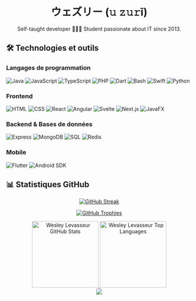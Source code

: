 <div align="center">
  <h1>ウェズリー (𝚞 𝚣𝚞𝚛ī)</h1>
  <p>Self-taught developer 👨🏻‍💻 Student passionate about IT since 2013.</p>
</div>

## 🛠️ Technologies et outils

### Langages de programmation
![Java](https://img.shields.io/badge/Java-ED8B00?style=for-the-badge&logo=java&logoColor=white)
![JavaScript](https://img.shields.io/badge/JavaScript-F7DF1E?style=for-the-badge&logo=javascript&logoColor=black)
![TypeScript](https://img.shields.io/badge/TypeScript-007ACC?style=for-the-badge&logo=typescript&logoColor=white)
![PHP](https://img.shields.io/badge/PHP-777BB4?style=for-the-badge&logo=php&logoColor=white)
![Dart](https://img.shields.io/badge/Dart-0175C2?style=for-the-badge&logo=dart&logoColor=white)
![Bash](https://img.shields.io/badge/Bash-4EAA25?style=for-the-badge&logo=gnu-bash&logoColor=white)
![Swift](https://img.shields.io/badge/Swift-FA7343?style=for-the-badge&logo=swift&logoColor=white)
![Python](https://img.shields.io/badge/Python-3776AB?style=for-the-badge&logo=python&logoColor=white)

### Frontend
![HTML](https://img.shields.io/badge/HTML5-E34F26?style=for-the-badge&logo=html5&logoColor=white)
![CSS](https://img.shields.io/badge/CSS3-1572B6?style=for-the-badge&logo=css3&logoColor=white)
![React](https://img.shields.io/badge/React-20232A?style=for-the-badge&logo=react&logoColor=61DAFB)
![Angular](https://img.shields.io/badge/Angular-DD0031?style=for-the-badge&logo=angular&logoColor=white)
![Svelte](https://img.shields.io/badge/Svelte-4A4A55?style=for-the-badge&logo=svelte&logoColor=FF3E00)
![Next.js](https://img.shields.io/badge/Next.js-000000?style=for-the-badge&logo=next.js&logoColor=white)
![JavaFX](https://img.shields.io/badge/JavaFX-8A2BE2?style=for-the-badge&logo=java&logoColor=white)


### Backend & Bases de données
![Express](https://img.shields.io/badge/Express-000000?style=for-the-badge&logo=express&logoColor=white)
![MongoDB](https://img.shields.io/badge/MongoDB-4EA94B?style=for-the-badge&logo=mongodb&logoColor=white)
![SQL](https://img.shields.io/badge/SQL-00000F?style=for-the-badge&logo=sql&logoColor=white)
![Redis](https://img.shields.io/badge/Redis-DC382D?style=for-the-badge&logo=redis&logoColor=white)

### Mobile
![Flutter](https://img.shields.io/badge/Flutter-02569B?style=for-the-badge&logo=flutter&logoColor=white)
![Android SDK](https://img.shields.io/badge/Android_SDK-3DDC84?style=for-the-badge&logo=android&logoColor=white)


## 📊 Statistiques GitHub

<div align="center">
  
  [![GitHub Streak](https://github-readme-streak-stats.herokuapp.com?user=git-init-wesley&theme=github-dark-blue&hide_border=true&date_format=n%2Fj%5B%2FY%5D&border=DDDDDD)](https://git.io/streak-stats)
  
  [![GitHub Trophies](https://github-profile-trophy.vercel.app/?username=git-init-wesley&theme=darkhub&row=1)](https://github-profile-trophy.vercel.app)
</div>

<div align="center">
  <a href="https://github.com/git-init-wesley">
    <img alt="Wesley Levasseur GitHub Stats" height="180em" src="https://github-readme-stats.vercel.app/api?username=git-init-wesley&include_all_commits=true&count_private=true&show_icons=true&theme=github_dark"/>
  </a>
  
  <a href="https://github.com/git-init-wesley">
    <img alt="Wesley Levasseur Top Languages" height="180em" src="https://github-readme-stats.vercel.app/api/top-langs/?username=git-init-wesley&langs_count=10&layout=compact&include_all_commits=true&count_private=true&show_icons=true&theme=github_dark"/>
  </a>
</div>

<div align="center">
  <a href="https://wakatime.com/@uesuri">
    <img src="https://github-readme-stats.vercel.app/api/wakatime?username=kanekireal&layout=compact&include_all_commits=true&count_private=true&show_icons=true&theme=github_dark"/>
  </a>
</div>
